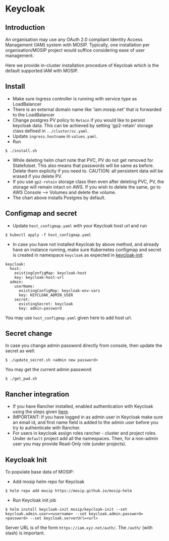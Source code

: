 # Keycloak
## Introduction
An organisation may use any OAuth 2.0 compliant Identity Access Management (IAM) system with MOSIP.  Typically, one installation per organisation/MOSIP project would suffice considering ease of user management.

Here we provide in-cluster installation procedure of Keycloak which is the default supported IAM with MOSIP.

## Install
* Make sure ingress controller is running with service type as LoadBalancer
* There is an external domain name like 'iam.mosip.net' that is forwarded to the LoadBalancer
* Change postgres PV policy to `Retain` if you would like to persist keycloak data. This can be achieved by setting 'gp2-retain' storage class defined in `../cluster/sc.yaml`.
* Update `ingress.hostname` in `values.yaml`.
* Run
```
$ ./install.sh
```
* While deleting helm chart note that PVC, PV do not get removed for Statefulset. This also means that passwords will be same as before.  Delete them explicity if you need to. CAUTION: all persistent data will be erased if you delete PV.
* If you use `gp2-retain` storage class then even after deleting PVC, PV, the storage will remain intact on AWS. If you wish to delete the same, go to AWS Console --> Volumes and delete the volume.
* The chart above installs Postgres by default. 

## Configmap and secret
* Update `host_configmap.yaml` with your Keycloak host url and run
```
$ kubectl apply -f host_configmap.yaml
```
* In case you have not installed Keycloak by above method, and already have an instance running, make sure Kubernetes configmap and secret is created in namespace `keycloak` as expected in [keycloak-init](https://github.com/mosip/mosip-helm/blob/develop/charts/keycloak-init/values.yaml):
```
keycloak:
  host:
    existingConfigMap: keycloak-host
    key: keycloak-host-url
  admin:
    userName:
      existingConfigMap: keycloak-env-vars
      key: KEYCLOAK_ADMIN_USER
    secret:
      existingSecret: keycloak
      key: admin-password
```
You may use `host_configmap.yaml` given here to add host url.

## Secret change
In case you change admin password directly from console, then update the secret as well:
```
$ ./update_secret.sh <admin new password>
```
You may get the current admin password:
```
$ ./get_pwd.sh
```
## Rancher integration

* If you have Rancher installed, enabled authentication with Keycloak using the steps given [here](https://rancher.com/docs/rancher/v2.5/en/admin-settings/authentication/keycloak/).
* IMPORTANT: If you have logged in as admin user in Keycloak make sure an email id, and first name field is added to the admin user before you try to authenticate with Rancher. 
* For users in keycloak assign roles rancher - cluster and project roles.  Under `default` project add all the namespaces. Then, for a non-admin user you may provide Read-Only role (under projects).

## Keycloak Init
To populate base data of MOSIP:
* Add mosip helm repo for Keycloak 
```
$ helm repo add mosip https://mosip.github.io/mosip-helm 
```
* Run Keycloak init job
```
$ helm install keycloak-init mosip/keycloak-init --set keycloak.admin.user=<username> --set keycloak.admin.password=<password> --set keycloak.serverUrl=<url>
```
Server URL is of the form `https://iam.xyz.net/auth/`.  The `/auth/` (with slash) is important.


